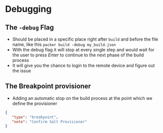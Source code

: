 # Debugging

## The `-debug` Flag

- Should be placed in a specific place right after `build` and before the file name, like this `packer build -debug my_build.json`
- With the debug flag it will stop at every single step and would wait for the user to press *Enter* to continue to the next phase of the build process
- It will give you the chance to login to the remote device and figure out the issue

## The Breakpoint provisioner

- Adding an automatic stop on the build process at the point which we define the provisioner

```json
{
   "type": "breakpoint",
   "note": "Confirm Salt Provisioner"
}
```
